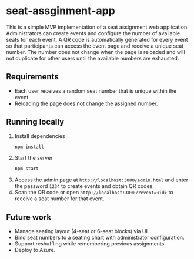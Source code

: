# seat-assginment-app

This is a simple MVP implementation of a seat assignment web application. Administrators can create events and configure the number of available seats for each event. A QR code is automatically generated for every event so that participants can access the event page and receive a unique seat number. The number does not change when the page is reloaded and will not duplicate for other users until the available numbers are exhausted.

## Requirements
- Each user receives a random seat number that is unique within the event.
- Reloading the page does not change the assigned number.

## Running locally
1. Install dependencies
   ```bash
   npm install
   ```
2. Start the server
   ```bash
   npm start
   ```
3. Access the admin page at `http://localhost:3000/admin.html` and enter the password `1234` to create events and obtain QR codes.
4. Scan the QR code or open `http://localhost:3000/?event=<id>` to receive a seat number for that event.

## Future work
- Manage seating layout (4-seat or 6-seat blocks) via UI.
- Bind seat numbers to a seating chart with administrator configuration.
- Support reshuffling while remembering previous assignments.
- Deploy to Azure.
